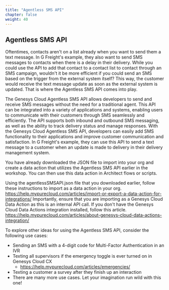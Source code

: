 ```yaml
---
title: "Agentless SMS API"
chapter: false
weight: 40
---
```


## Agentless SMS API
Oftentimes, contacts aren't on a list already when you want to send them a text message. In G Freight's example, they also want to send SMS messages to contacts when there is a delay in their delivery. While you could use the API to add that contact to a contact list to contact through an SMS campaign, wouldn't it be more efficient if you could send an SMS based on the trigger from the external system itself? This way, the customer would receive the text message update as soon as the external system is updated. That is where the Agentless SMS API comes into play.

The Genesys Cloud Agentless SMS API allows developers to send and receive SMS messages without the need for a traditional agent. This API can be integrated into a variety of applications and systems, enabling users to communicate with their customers through SMS seamlessly and efficiently. The API supports both inbound and outbound SMS messaging, as well as the ability to track delivery status and manage responses. With the Genesys Cloud Agentless SMS API, developers can easily add SMS functionality to their applications and improve customer communication and satisfaction. In G Freight's example, they can use this API to send a text message to a customer when an update is made to delivery in their delivery management system.

You have already downloaded the JSON file to import into your org and create a data action that utilizes the Agentless SMS API earlier in the workshop. You can then use this data action in Architect flows or scripts.

Using the agentlessSMSAPI.json file that you downloaded earlier, follow these instructions to import as a data action in your org. https://help.mypurecloud.com/articles/import-or-export-a-data-action-for-integrations/ Importantly, ensure that you are importing as a Genesys Cloud Data Action as this is an internal API call. If you don't have the Genesys Cloud Data Actions integration installed, follow this article. https://help.mypurecloud.com/articles/about-genesys-cloud-data-actions-integration/

To explore other ideas for using the Agentless SMS API, consider the following use cases: 
- Sending an SMS with a 4-digit code for Multi-Factor Authentication in an IVR
- Texting all supervisors if the emergency toggle is ever turned on in Genesys Cloud CX
    - https://help.mypurecloud.com/articles/emergencies/
- Texting a customer a survey after they finish up an interaction
- There are many more use cases. Let your imagination run wild with this one!